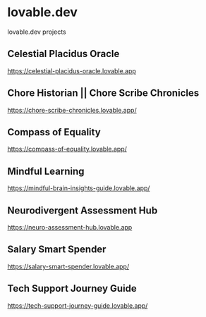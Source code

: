 # lovable.dev
lovable.dev projects

## Celestial Placidus Oracle
<a href="https://celestial-placidus-oracle.lovable.app" target="_blank">https://celestial-placidus-oracle.lovable.app</a>

## Chore Historian || Chore Scribe Chronicles
<a href="https://chore-scribe-chronicles.lovable.app/" target="_blank">https://chore-scribe-chronicles.lovable.app/</a>

## Compass of Equality
<a href="https://compass-of-equality.lovable.app/" target="_blank">https://compass-of-equality.lovable.app/</a>

## Mindful Learning
<a href="https://mindful-brain-insights-guide.lovable.app/" target="_blank">https://mindful-brain-insights-guide.lovable.app/</a>

## Neurodivergent Assessment Hub
<a href="https://neuro-assessment-hub.lovable.app" target="_blank">https://neuro-assessment-hub.lovable.app</a>

## Salary Smart Spender
<a href="https://salary-smart-spender.lovable.app/" target="_blank">https://salary-smart-spender.lovable.app/</a>

## Tech Support Journey Guide
<a href="https://tech-support-journey-guide.lovable.app/" target="_blank">https://tech-support-journey-guide.lovable.app/</a>


